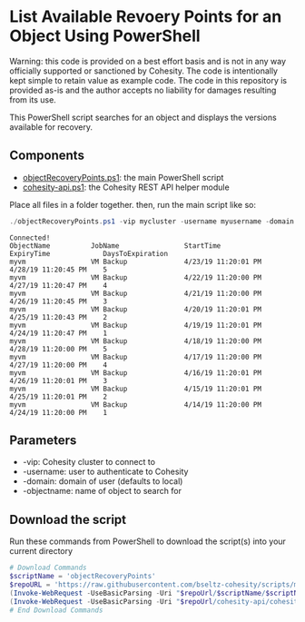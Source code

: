 # List Available Revoery Points for an Object Using PowerShell

Warning: this code is provided on a best effort basis and is not in any way officially supported or sanctioned by Cohesity. The code is intentionally kept simple to retain value as example code. The code in this repository is provided as-is and the author accepts no liability for damages resulting from its use.

This PowerShell script searches for an object and displays the versions available for recovery.

## Components

* [objectRecoveryPoints.ps1](https://raw.githubusercontent.com/bseltz-cohesity/scripts/master/powershell/objectRecoveryPoints/objectRecoveryPoints.ps1): the main PowerShell script
* [cohesity-api.ps1](https://raw.githubusercontent.com/bseltz-cohesity/scripts/master/powershell/cohesity-api/cohesity-api.ps1): the Cohesity REST API helper module

Place all files in a folder together. then, run the main script like so:

```powershell
./objectRecoveryPoints.ps1 -vip mycluster -username myusername -domain mydomain.net -objectname myvm
```

```text
Connected!
ObjectName          JobName                StartTime              ExpiryTime             DaysToExpiration
myvm                VM Backup              4/23/19 11:20:01 PM    4/28/19 11:20:45 PM    5
myvm                VM Backup              4/22/19 11:20:00 PM    4/27/19 11:20:47 PM    4
myvm                VM Backup              4/21/19 11:20:00 PM    4/26/19 11:20:45 PM    3
myvm                VM Backup              4/20/19 11:20:01 PM    4/25/19 11:20:43 PM    2
myvm                VM Backup              4/19/19 11:20:01 PM    4/24/19 11:20:47 PM    1
myvm                VM Backup              4/18/19 11:20:00 PM    4/28/19 11:20:00 PM    5
myvm                VM Backup              4/17/19 11:20:00 PM    4/27/19 11:20:00 PM    4
myvm                VM Backup              4/16/19 11:20:01 PM    4/26/19 11:20:01 PM    3
myvm                VM Backup              4/15/19 11:20:01 PM    4/25/19 11:20:01 PM    2
myvm                VM Backup              4/14/19 11:20:00 PM    4/24/19 11:20:00 PM    1
```

## Parameters

* -vip: Cohesity cluster to connect to
* -username: user to authenticate to Cohesity
* -domain: domain of user (defaults to local)
* -objectname: name of object to search for

## Download the script

Run these commands from PowerShell to download the script(s) into your current directory

```powershell
# Download Commands
$scriptName = 'objectRecoveryPoints'
$repoURL = 'https://raw.githubusercontent.com/bseltz-cohesity/scripts/master/powershell'
(Invoke-WebRequest -UseBasicParsing -Uri "$repoUrl/$scriptName/$scriptName.ps1").content | Out-File "$scriptName.ps1"; (Get-Content "$scriptName.ps1") | Set-Content "$scriptName.ps1"
(Invoke-WebRequest -UseBasicParsing -Uri "$repoUrl/cohesity-api/cohesity-api.ps1").content | Out-File cohesity-api.ps1; (Get-Content cohesity-api.ps1) | Set-Content cohesity-api.ps1
# End Download Commands
```
